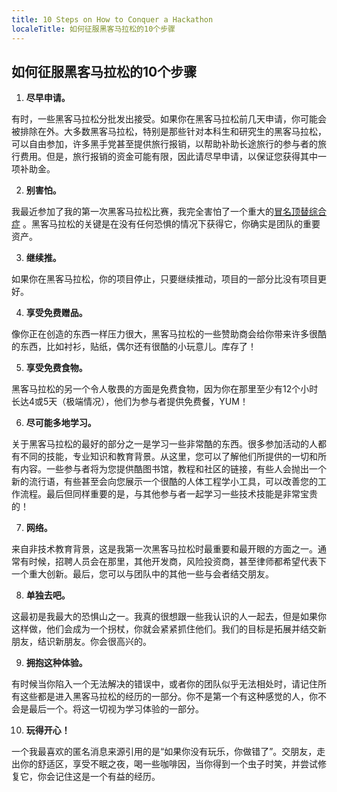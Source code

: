 ```yaml
---
title: 10 Steps on How to Conquer a Hackathon
localeTitle: 如何征服黑客马拉松的10个步骤
---
```

## 如何征服黑客马拉松的10个步骤

1.  **尽早申请。**

有时，一些黑客马拉松分批发出接受。如果你在黑客马拉松前几天申请，你可能会被排除在外。大多数黑客马拉松，特别是那些针对本科生和研究生的黑客马拉松，可以自由参加，许多黑手党甚至提供旅行报销，以帮助补助长途旅行的参与者的旅行费用。但是，旅行报销的资金可能有限，因此请尽早申请，以保证您获得其中一项补助金。

2.  **别害怕。**

我最近参加了我的第一次黑客马拉松比赛，我完全害怕了一个重大的[冒名顶替综合症](https://guide.freecodecamp.org/working-in-tech/imposter-syndrome/) 。黑客马拉松的关键是在没有任何恐惧的情况下获得它，你确实是团队的重要资产。

3.  **继续推。**

如果你在黑客马拉松，你的项目停止，只要继续推动，项目的一部分比没有项目更好。

4.  **享受免费赠品。**

像你正在创造的东西一样压力很大，黑客马拉松的一些赞助商会给你带来许多很酷的东西，比如衬衫，贴纸，偶尔还有很酷的小玩意儿。库存了！

5.  **享受免费食物。**

黑客马拉松的另一个令人敬畏的方面是免费食物，因为你在那里至少有12个小时长达4或5天（极端情况），他们为参与者提供免费餐，YUM！

6.  **尽可能多地学习。**

关于黑客马拉松的最好的部分之一是学习一些非常酷的东西。很多参加活动的人都有不同的技能，专业知识和教育背景。从这里，您可以了解他们所提供的一切和所有内容。一些参与者将为您提供酷图书馆，教程和社区的链接，有些人会抛出一个新的流行语，有些甚至会向您展示一个很酷的人体工程学小工具，可以改善您的工作流程。最后但同样重要的是，与其他参与者一起学习一些技术技能是非常宝贵的！

7.  **网络。**

来自非技术教育背景，这是我第一次黑客马拉松时最重要和最开眼的方面之一。通常有时候，招聘人员会在那里，其他开发商，风险投资商，甚至律师都希望代表下一个重大创新。最后，您可以与团队中的其他一些与会者结交朋友。

8.  **单独去吧。**

这最初是我最大的恐惧山之一。我真的很想跟一些我认识的人一起去，但是如果你这样做，他们会成为一个拐杖，你就会紧紧抓住他们。我们的目标是拓展并结交新朋友，结识新朋友。你会很高兴的。

9.  **拥抱这种体验。**

有时候当你陷入一个无法解决的错误中，或者你的团队似乎无法相处时，请记住所有这些都是进入黑客马拉松的经历的一部分。你不是第一个有这种感觉的人，你不会是最后一个。将这一切视为学习体验的一部分。

10.  **玩得开心！**

一个我最喜欢的匿名消息来源引用的是“如果你没有玩乐，你做错了”。交朋友，走出你的舒适区，享受不眠之夜，喝一些咖啡因，当你得到一个虫子时笑，并尝试修复它，你会记住这是一个有益的经历。